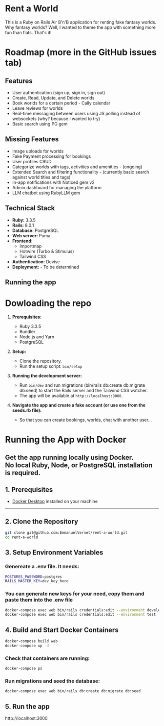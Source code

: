 # Rent a World

This is a Ruby on Rails Air B'n'B application for renting fake fantasy worlds.
Why fantasy worlds? Well, I wanted to theme the app with something more fun than flats. That's it!

# Roadmap (more in the GitHub issues tab)

## Features

*   User authentication (sign up, sign in, sign out)
*   Create, Read, Update, and Delete worlds
*   Book worlds for a certain period - Cally calendar
*   Leave reviews for worlds
*   Real-time messaging between users using JS polling instead of websockets (why? because I wanted to try)
*   Basic search using PG gem

## Missing Features

*   Image uploads for worlds
*   Fake Payment processing for bookings
*   User profiles CRUD
*   Categorize worlds with tags, activities and amenities - (ongoing)
*   Extended Search and filtering functionality - (currently basic search against world titles and tags)
*   In-app notifications with Noticed gem v2
*   Admin dashboard for managing the platform
*   LLM chatbot using RubyLLM gem

## Technical Stack

*   **Ruby:** 3.3.5
*   **Rails:** 8.0.1
*   **Database:** PostgreSQL
*   **Web server:** Puma
*   **Frontend:**
    *   Importmap
    *   Hotwire (Turbo & Stimulus)
    *   Tailwind CSS
*   **Authentication:** Devise
*   **Deployment:** - To be determined

## Running the app

# Dowloading the repo

1.  **Prerequisites:**
    *   Ruby 3.3.5
    *   Bundler
    *   Node.js and Yarn
    *   PostgreSQL

2.  **Setup:**
    *   Clone the repository.
    *   Run the setup script: `bin/setup`

3.  **Running the development server:**
    *   Run `bin/dev` and run migrations (bin/rails db:create db:migrate db:seed) to start the Rails server and the Tailwind CSS watcher.
    *   The app will be available at `http://localhost:3000`.

4.  **Navigate the app and create a fake account (or use one from the seeds.rb file):**
    *   So that you can create bookings, worlds, chat with another user...

# Running the App with Docker

Get the app running locally using Docker.  
No local Ruby, Node, or PostgreSQL installation is required.
---

## 1. Prerequisites

- [Docker Desktop](https://www.docker.com/products/docker-desktop) installed on your machine
---

## 2. Clone the Repository

```bash
git clone git@github.com:EmmanuelVernet/rent-a-world.git
cd rent-a-world
```
## 3. Setup Environment Variables
### Genereate a .env file. It needs:
```bash
POSTGRES_PASSWORD=postgres
RAILS_MASTER_KEY=dev_key_here
```
### You can generate new keys for your need, copy them and paste them into the .env file
```bash
docker-compose exec web bin/rails credentials:edit --environment development
docker-compose exec web bin/rails credentials:edit --environment test
```
## 4. Build and Start Docker Containers
```bash
docker-compose build web
docker-compose up -d
```
### Check that containers are running:
```bash
docker-compose ps
```
### Run migrations and seed the database:
```bash
docker-compose exec web bin/rails db:create db:migrate db:seed
```
## 5. Run the app
http://localhost:3000
